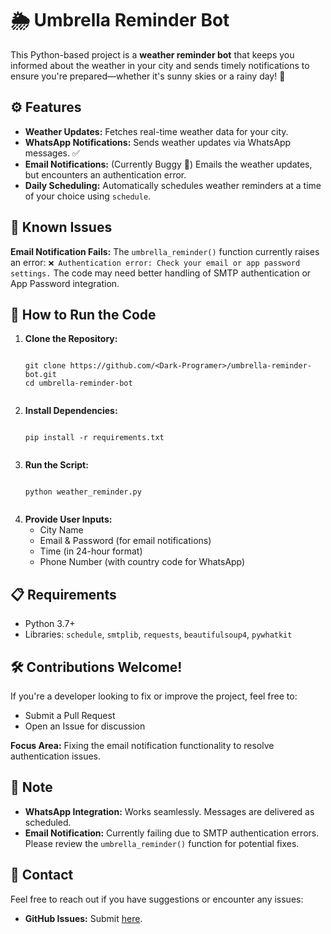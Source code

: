  <h1>🌦️ Umbrella Reminder Bot</h1>
    <p>
        This Python-based project is a <strong>weather reminder bot</strong> that keeps you informed about the weather in your city and sends timely notifications to ensure you're prepared—whether it's sunny skies or a rainy day! 🌂
    </p>

<h2>⚙️ Features</h2>
    <ul>
        <li><strong>Weather Updates:</strong> Fetches real-time weather data for your city.</li>
        <li><strong>WhatsApp Notifications:</strong> Sends weather updates via WhatsApp messages. ✅</li>
        <li><strong>Email Notifications:</strong> (Currently Buggy 🚧) Emails the weather updates, but encounters an authentication error.</li>
        <li><strong>Daily Scheduling:</strong> Automatically schedules weather reminders at a time of your choice using <code>schedule</code>.</li>
    </ul>

<h2>🐛 Known Issues</h2>
    <p>
        <strong>Email Notification Fails:</strong> The <code>umbrella_reminder()</code> function currently raises an error:  
        <code>❌ Authentication error: Check your email or app password settings.</code>  
        The code may need better handling of SMTP authentication or App Password integration.
    </p>

<h2>🚀 How to Run the Code</h2>
    <ol>
        <li><strong>Clone the Repository:</strong>
            <pre><code>
git clone https://github.com/&lt;Dark-Programer&gt;/umbrella-reminder-bot.git
cd umbrella-reminder-bot
            </code></pre>
        </li>
        <li><strong>Install Dependencies:</strong>
            <pre><code>
pip install -r requirements.txt
            </code></pre>
        </li>
        <li><strong>Run the Script:</strong>
            <pre><code>
python weather_reminder.py
            </code></pre>
        </li>
        <li><strong>Provide User Inputs:</strong>
            <ul>
                <li>City Name</li>
                <li>Email & Password (for email notifications)</li>
                <li>Time (in 24-hour format)</li>
                <li>Phone Number (with country code for WhatsApp)</li>
            </ul>
        </li>
    </ol>

<h2>📋 Requirements</h2>
    <ul>
        <li>Python 3.7+</li>
        <li>Libraries: <code>schedule</code>, <code>smtplib</code>, <code>requests</code>, <code>beautifulsoup4</code>, <code>pywhatkit</code></li>
    </ul>

<h2>🛠️ Contributions Welcome!</h2>
    <p>
        If you're a developer looking to fix or improve the project, feel free to:
        <ul>
            <li>Submit a Pull Request</li>
            <li>Open an Issue for discussion</li>
        </ul>
    </p>
    <p><strong>Focus Area:</strong> Fixing the email notification functionality to resolve authentication issues.</p>

<h2>📝 Note</h2>
    <ul>
        <li><strong>WhatsApp Integration:</strong> Works seamlessly. Messages are delivered as scheduled.</li>
        <li><strong>Email Notification:</strong> Currently failing due to SMTP authentication errors. Please review the <code>umbrella_reminder()</code> function for potential fixes.</li>
    </ul>

<h2>📧 Contact</h2>
    <p>
        Feel free to reach out if you have suggestions or encounter any issues:
        <ul>
            <li><strong>GitHub Issues:</strong> Submit <a href="https://github.com/Dark-Programer/umbrella-remainder-bot/issues">here</a>.</li>
        </ul>
    </p>